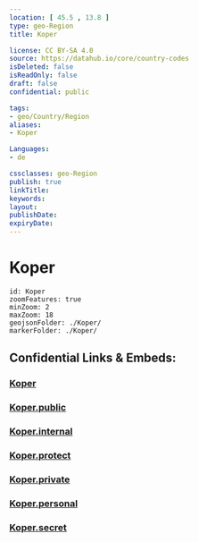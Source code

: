 ```yaml
---
location: [ 45.5 , 13.8 ] 
type: geo-Region
title: Koper

license: CC BY-SA 4.0
source: https://datahub.io/core/country-codes
isDeleted: false
isReadOnly: false
draft: false
confidential: public

tags:
- geo/Country/Region
aliases:
- Koper

Languages:
- de

cssclasses: geo-Region
publish: true
linkTitle: 
keywords: 
layout: 
publishDate: 
expiryDate: 
---
```


# Koper

```leaflet
id: Koper
zoomFeatures: true 
minZoom: 2 
maxZoom: 18
geojsonFolder: ./Koper/
markerFolder: ./Koper/
```


## Confidential Links & Embeds: 

### [Koper](/_Standards/Earth/Continent/Europe/Europe~Central/Slovenia/Regions~Slovenia/Obalno-kraška/counties~Obalno-kraška/Koper.md) 

### [Koper.public](/_public/Earth/Continent/Europe/Europe~Central/Slovenia/Regions~Slovenia/Obalno-kraška/counties~Obalno-kraška/Koper.public.md) 

### [Koper.internal](/_internal/Earth/Continent/Europe/Europe~Central/Slovenia/Regions~Slovenia/Obalno-kraška/counties~Obalno-kraška/Koper.internal.md) 

### [Koper.protect](/_protect/Earth/Continent/Europe/Europe~Central/Slovenia/Regions~Slovenia/Obalno-kraška/counties~Obalno-kraška/Koper.protect.md) 

### [Koper.private](/_private/Earth/Continent/Europe/Europe~Central/Slovenia/Regions~Slovenia/Obalno-kraška/counties~Obalno-kraška/Koper.private.md) 

### [Koper.personal](/_personal/Earth/Continent/Europe/Europe~Central/Slovenia/Regions~Slovenia/Obalno-kraška/counties~Obalno-kraška/Koper.personal.md) 

### [Koper.secret](/_secret/Earth/Continent/Europe/Europe~Central/Slovenia/Regions~Slovenia/Obalno-kraška/counties~Obalno-kraška/Koper.secret.md)

